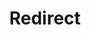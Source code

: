﻿---
layout: src/layouts/Redirect.astro
title: Redirect
redirect: /docs/octopus-rest-api/migration-api
pubDate:  2023-01-01
navSearch: false
navSitemap: false
navMenu: false
---
